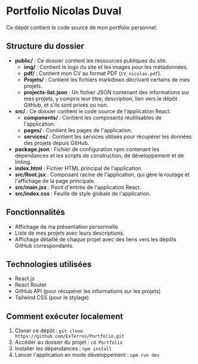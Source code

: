# Portfolio Nicolas Duval

Ce dépôt contient le code source de mon portfolio personnel.

## Structure du dossier

- **public/** : Ce dossier contient les ressources publiques du site.
  - **img/** : Contient le logo du site et les images pour les métadonnées.
  - **pdf/** : Contient mon CV au format PDF (`CV_nicolas.pdf`).
  - **Projets/** : Contient les fichiers markdown décrivant certains de mes projets.
  - **projects-list.json** : Un fichier JSON contenant des informations sur mes projets, y compris leur titre, description, lien vers le dépôt GitHub, et s'ils sont privés ou non.
- **src/** : Ce dossier contient le code source de l'application React.
  - **components/** : Contient les composants réutilisables de l'application.
  - **pages/** : Contient les pages de l'application.
  - **services/** : Contient les services utilisés pour récupérer les données des projets depuis GitHub.
- **package.json** : Fichier de configuration npm contenant les dépendances et les scripts de construction, de développement et de linting.
- **index.html** : Fichier HTML principal de l'application.
- **src/Root.jsx** : Composant racine de l'application, qui gère le routage et l'affichage de la page principale.
- **src/main.jsx** : Point d'entrée de l'application React.
- **src/index.css** : Feuille de style globale de l'application.

## Fonctionnalités

- Affichage de ma présentation personnelle.
- Liste de mes projets avec leurs descriptions.
- Affichage détaillé de chaque projet avec des liens vers les dépôts GitHub correspondants.

## Technologies utilisées

- React.js
- React Router
- GitHub API (pour récupérer les informations sur les projets)
- Tailwind CSS (pour le stylage)

## Comment exécuter localement

1. Cloner ce dépôt : `git clone https://github.com/ExTerros/Portfolio.git`
2. Accéder au dossier du projet : `cd Portfolio`
3. Installer les dépendances : `npm install`
4. Lancer l'application en mode développement : `npm run dev`